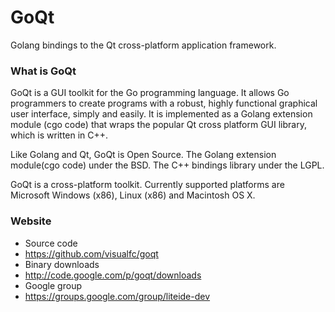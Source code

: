 GoQt
====

Golang bindings to the Qt cross-platform application framework.


### What is GoQt
GoQt is a GUI toolkit for the Go programming language. It allows Go programmers to create programs with a robust, highly functional graphical user interface, simply and easily. It is implemented as a Golang extension module (cgo code) that wraps the popular Qt cross platform GUI library, which is written in C++.

Like Golang and Qt, GoQt  is Open Source. The Golang extension module(cgo code) under the BSD. The C++ bindings library under the LGPL. 

GoQt is a cross-platform toolkit. Currently supported platforms are  Microsoft Windows (x86),  Linux (x86)  and Macintosh OS X.

### Website
 * Source code
  * https://github.com/visualfc/goqt
 * Binary downloads 
  * http://code.google.com/p/goqt/downloads
 * Google group
  * https://groups.google.com/group/liteide-dev
